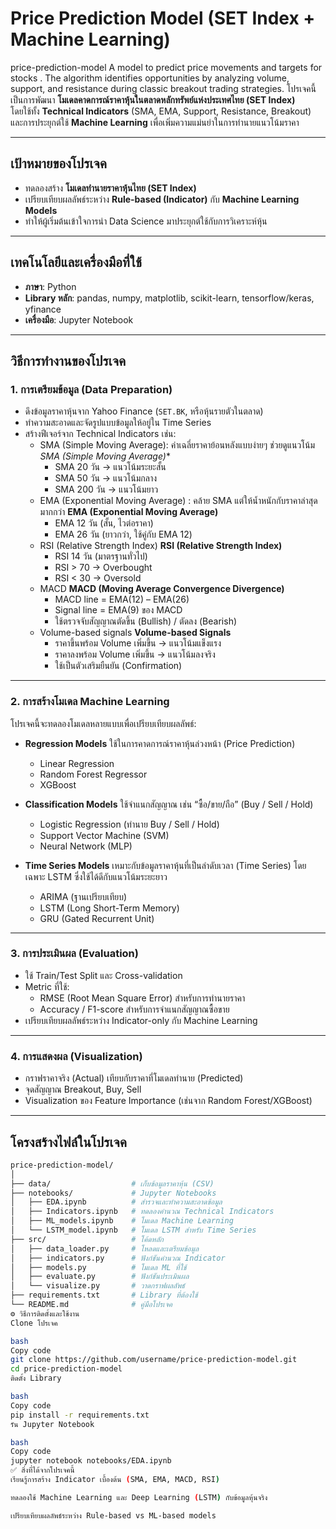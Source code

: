 # Price Prediction Model (SET Index + Machine Learning)
price-prediction-model A model to predict price movements and targets for stocks . The algorithm identifies opportunities by analyzing volume, support, and resistance during classic breakout trading strategies.
โปรเจคนี้เป็นการพัฒนา **โมเดลคาดการณ์ราคาหุ้นในตลาดหลักทรัพย์แห่งประเทศไทย (SET Index)**  
โดยใช้ทั้ง **Technical Indicators** (SMA, EMA, Support, Resistance, Breakout)  
และการประยุกต์ใช้ **Machine Learning** เพื่อเพิ่มความแม่นยำในการทำนายแนวโน้มราคา

---

## เป้าหมายของโปรเจค
- ทดลองสร้าง **โมเดลทำนายราคาหุ้นไทย (SET Index)**  
- เปรียบเทียบผลลัพธ์ระหว่าง **Rule-based (Indicator)** กับ **Machine Learning Models**  
- ทำให้ผู้เริ่มต้นเข้าใจการนำ Data Science มาประยุกต์ใช้กับการวิเคราะห์หุ้น  

---

## เทคโนโลยีและเครื่องมือที่ใช้
- **ภาษา**: Python
- **Library หลัก**: pandas, numpy, matplotlib, scikit-learn, tensorflow/keras, yfinance  
- **เครื่องมือ**: Jupyter Notebook  

---

## วิธีการทำงานของโปรเจค

### 1. การเตรียมข้อมูล (Data Preparation)
- ดึงข้อมูลราคาหุ้นจาก Yahoo Finance (`SET.BK`, หรือหุ้นรายตัวในตลาด)  
- ทำความสะอาดและจัดรูปแบบข้อมูลให้อยู่ใน Time Series  
- สร้างฟีเจอร์จาก Technical Indicators เช่น:
  - SMA (Simple Moving Average): ค่าเฉลี่ยราคาย้อนหลังแบบง่ายๆ ช่วยดูแนวโน้ม
    *SMA (Simple Moving Average)**  
    - SMA 20 วัน → แนวโน้มระยะสั้น  
    - SMA 50 วัน → แนวโน้มกลาง  
    - SMA 200 วัน → แนวโน้มยาว  
  - EMA (Exponential Moving Average) : คล้าย SMA แต่ให้น้ำหนักกับราคาล่าสุดมากกว่า
    **EMA (Exponential Moving Average)**  
    - EMA 12 วัน (สั้น, ไวต่อราคา)  
    - EMA 26 วัน (ยาวกว่า, ใช้คู่กับ EMA 12)
  - RSI (Relative Strength Index)
    **RSI (Relative Strength Index)**  
    - RSI 14 วัน (มาตรฐานทั่วไป)  
    - RSI > 70 → Overbought  
    - RSI < 30 → Oversold  
  - MACD
    **MACD (Moving Average Convergence Divergence)**  
    - MACD line = EMA(12) – EMA(26)  
    - Signal line = EMA(9) ของ MACD  
    - ใช้ตรวจจับสัญญาณตัดขึ้น (Bullish) / ตัดลง (Bearish)  
  - Volume-based signals
    **Volume-based Signals**  
    - ราคาขึ้นพร้อม Volume เพิ่มขึ้น → แนวโน้มแข็งแรง  
    - ราคาลงพร้อม Volume เพิ่มขึ้น → แนวโน้มลงจริง  
    - ใช้เป็นตัวเสริมยืนยัน (Confirmation)  

---

### 2. การสร้างโมเดล Machine Learning
โปรเจคนี้จะทดลองโมเดลหลายแบบเพื่อเปรียบเทียบผลลัพธ์:

- **Regression Models**
  ใช้ในการคาดการณ์ราคาหุ้นล่วงหน้า (Price Prediction)
  - Linear Regression
  - Random Forest Regressor
  - XGBoost

- **Classification Models**
  ใช้จำแนกสัญญาณ เช่น “ซื้อ/ขาย/ถือ” (Buy / Sell / Hold)
  - Logistic Regression (ทำนาย Buy / Sell / Hold)
  - Support Vector Machine (SVM)
  - Neural Network (MLP)

- **Time Series Models**
  เหมาะกับข้อมูลราคาหุ้นที่เป็นลำดับเวลา (Time Series) โดยเฉพาะ LSTM ซึ่งใช้ได้ดีกับแนวโน้มระยะยาว
  - ARIMA (ฐานเปรียบเทียบ)
  - LSTM (Long Short-Term Memory)
  - GRU (Gated Recurrent Unit)

---

### 3. การประเมินผล (Evaluation)
- ใช้ Train/Test Split และ Cross-validation  
- Metric ที่ใช้:
  - RMSE (Root Mean Square Error) สำหรับการทำนายราคา
  - Accuracy / F1-score สำหรับการจำแนกสัญญาณซื้อขาย
- เปรียบเทียบผลลัพธ์ระหว่าง Indicator-only กับ Machine Learning  

---

### 4. การแสดงผล (Visualization)
- กราฟราคาจริง (Actual) เทียบกับราคาที่โมเดลทำนาย (Predicted)  
- จุดสัญญาณ Breakout, Buy, Sell  
- Visualization ของ Feature Importance (เช่นจาก Random Forest/XGBoost)  

---

## โครงสร้างไฟล์ในโปรเจค
```bash
price-prediction-model/
│
├── data/                  # เก็บข้อมูลราคาหุ้น (CSV)
├── notebooks/             # Jupyter Notebooks
│   ├── EDA.ipynb          # สำรวจและทำความสะอาดข้อมูล
│   ├── Indicators.ipynb   # ทดลองคำนวณ Technical Indicators
│   ├── ML_models.ipynb    # โมเดล Machine Learning
│   └── LSTM_model.ipynb   # โมเดล LSTM สำหรับ Time Series
├── src/                   # โค้ดหลัก
│   ├── data_loader.py     # โหลดและเตรียมข้อมูล
│   ├── indicators.py      # ฟังก์ชันคำนวณ Indicator
│   ├── models.py          # โมเดล ML ที่ใช้
│   ├── evaluate.py        # ฟังก์ชันประเมินผล
│   └── visualize.py       # วาดกราฟผลลัพธ์
├── requirements.txt       # Library ที่ต้องใช้
└── README.md              # คู่มือโปรเจค
⚙️ วิธีการติดตั้งและใช้งาน
Clone โปรเจค

bash
Copy code
git clone https://github.com/username/price-prediction-model.git
cd price-prediction-model
ติดตั้ง Library

bash
Copy code
pip install -r requirements.txt
รัน Jupyter Notebook

bash
Copy code
jupyter notebook notebooks/EDA.ipynb
✅ สิ่งที่ได้จากโปรเจคนี้
เรียนรู้การสร้าง Indicator เบื้องต้น (SMA, EMA, MACD, RSI)

ทดลองใช้ Machine Learning และ Deep Learning (LSTM) กับข้อมูลหุ้นจริง

เปรียบเทียบผลลัพธ์ระหว่าง Rule-based vs ML-based models
